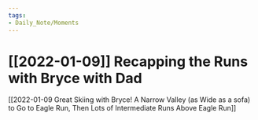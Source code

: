 ```yaml
---
tags:
- Daily_Note/Moments
---
```


# [[2022-01-09]] Recapping the Runs with Bryce with Dad



[[2022-01-09 Great Skiing with Bryce! A Narrow Valley (as Wide as a sofa) to Go to Eagle Run, Then Lots of Intermediate Runs Above Eagle Run]]